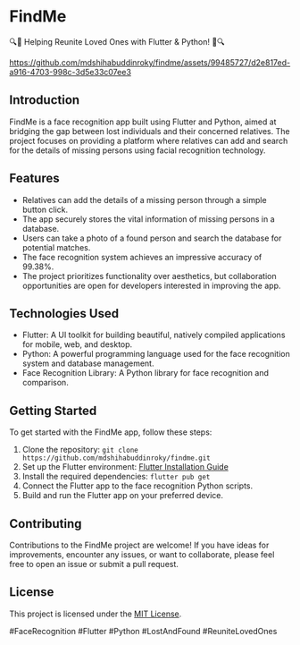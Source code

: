 # FindMe

🔍🤝 Helping Reunite Loved Ones with Flutter & Python! 🤝🔍

https://github.com/mdshihabuddinroky/findme/assets/99485727/d2e817ed-a916-4703-998c-3d5e33c07ee3

## Introduction

FindMe is a face recognition app built using Flutter and Python, aimed at bridging the gap between lost individuals and their concerned relatives. The project focuses on providing a platform where relatives can add and search for the details of missing persons using facial recognition technology.

## Features

- Relatives can add the details of a missing person through a simple button click.
- The app securely stores the vital information of missing persons in a database.
- Users can take a photo of a found person and search the database for potential matches.
- The face recognition system achieves an impressive accuracy of 99.38%.
- The project prioritizes functionality over aesthetics, but collaboration opportunities are open for developers interested in improving the app.

## Technologies Used

- Flutter: A UI toolkit for building beautiful, natively compiled applications for mobile, web, and desktop.
- Python: A powerful programming language used for the face recognition system and database management.
- Face Recognition Library: A Python library for face recognition and comparison.

## Getting Started

To get started with the FindMe app, follow these steps:

1. Clone the repository: `git clone https://github.com/mdshihabuddinroky/findme.git`
2. Set up the Flutter environment: [Flutter Installation Guide](https://flutter.dev/docs/get-started/install)
3. Install the required dependencies: `flutter pub get`
4. Connect the Flutter app to the face recognition Python scripts.
5. Build and run the Flutter app on your preferred device.

## Contributing

Contributions to the FindMe project are welcome! If you have ideas for improvements, encounter any issues, or want to collaborate, please feel free to open an issue or submit a pull request.

## License

This project is licensed under the [MIT License](LICENSE).

#FaceRecognition #Flutter #Python #LostAndFound #ReuniteLovedOnes
